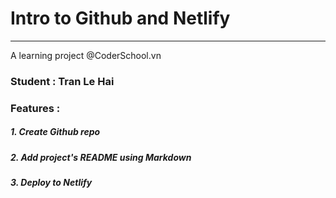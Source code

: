 # Intro to Github and Netlify
-------------------------------------------------------------------------
A learning project @CoderSchool.vn

### **Student** : Tran Le Hai

### **Features** : 

##### 1. Create Github repo
##### 2. Add project's README using Markdown
##### 3. Deploy to Netlify

